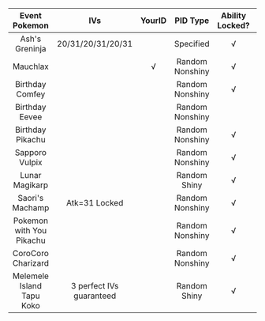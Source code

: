 |       Event Pokemon       |           IVs            | YourID |    PID Type     | Ability Locked? | Nature Locked? | Gender Locked? |
| :-----------------------: | :----------------------: | :----: | :-------------: | :-------------: | :------------: | :------------: |
|      Ash's Greninja       |    20/31/20/31/20/31     |        |    Specified    |        √        |                |       √        |
|         Mauchlax          |                          |   √    | Random Nonshiny |        √        |                |                |
|      Birthday Comfey      |                          |        | Random Nonshiny |        √        |       √        |                |
|      Birthday Eevee       |                          |        | Random Nonshiny |                 |       √        |                |
|     Birthday Pikachu      |                          |        | Random Nonshiny |        √        |       √        |                |
|      Sapporo Vulpix       |                          |        | Random Nonshiny |        √        |                |                |
|      Lunar Magikarp       |                          |        |  Random Shiny   |        √        |                |                |
|      Saori's Machamp      |      Atk=31 Locked       |        | Random Nonshiny |        √        |       √        |       √        |
| Pokemon with You Pikachu  |                          |        | Random Nonshiny |        √        |                |                |
|    CoroCoro Charizard     |                          |        | Random Nonshiny |        √        |       √        |       √        |
| Melemele Island Tapu Koko | 3 perfect IVs guaranteed |        |  Random Shiny   |        √        |       √        |       √        |